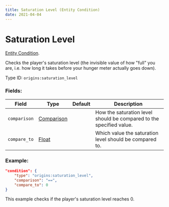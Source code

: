 ```yaml
---
title: Saturation Level (Entity Condition)
date: 2021-04-04
---
```

# Saturation Level

[Entity Condition](../entity_conditions.md).

Checks the player's saturation level (the invisible value of how "full" you are, i.e. how long it takes before your hunger meter actually goes down).

Type ID: `origins:saturation_level`

### Fields:

Field  | Type | Default | Description
-------|------|---------|-------------
`comparison` | [Comparison](../data_types/comparison.md) | | How the saturation level should be compared to the specified value.
`compare_to` | [Float](../data_types/float.md) | | Which value the saturation level should be compared to.

### Example:
```json
"condition": {
    "type": "origins:saturation_level",
    "comparison": "==",
    "compare_to": 0
}
```
This example checks if the player's saturation level reaches 0.